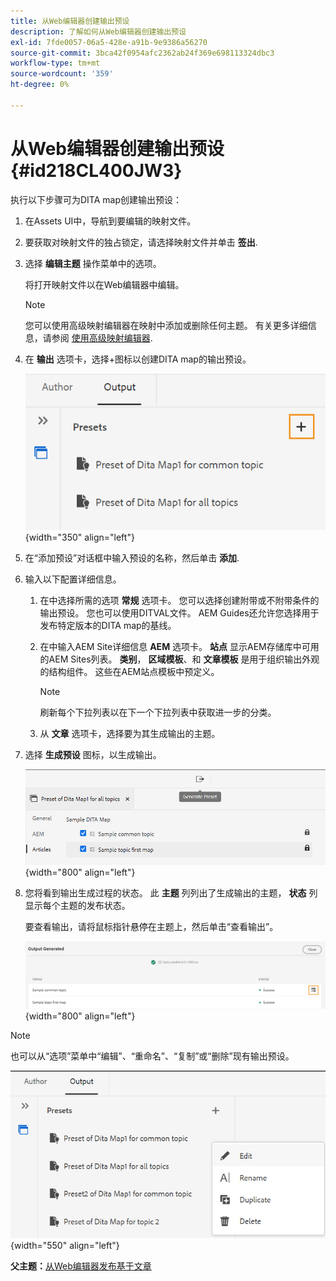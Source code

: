 ```yaml
---
title: 从Web编辑器创建输出预设
description: 了解如何从Web编辑器创建输出预设
exl-id: 7fde0057-06a5-428e-a91b-9e9386a56270
source-git-commit: 3bca42f0954afc2362ab24f369e698113324dbc3
workflow-type: tm+mt
source-wordcount: '359'
ht-degree: 0%

---
```


# 从Web编辑器创建输出预设 {#id218CL400JW3}

执行以下步骤可为DITA map创建输出预设：

1. 在Assets UI中，导航到要编辑的映射文件。

1. 要获取对映射文件的独占锁定，请选择映射文件并单击 **签出**.

1. 选择 **编辑主题** 操作菜单中的选项。

   将打开映射文件以在Web编辑器中编辑。

   >[!NOTE]
   >
   > 您可以使用高级映射编辑器在映射中添加或删除任何主题。 有关更多详细信息，请参阅 [使用高级映射编辑器](map-editor-advanced-map-editor.md#).

1. 在 **输出** 选项卡，选择+图标以创建DITA map的输出预设。

   ![](images/output-tab-preset_cs.png){width="350" align="left"}

1. 在“添加预设”对话框中输入预设的名称，然后单击 **添加**.

1. 输入以下配置详细信息。

   1. 在中选择所需的选项 **常规** 选项卡。 您可以选择创建附带或不附带条件的输出预设。 您也可以使用DITVAL文件。 AEM Guides还允许您选择用于发布特定版本的DITA map的基线。
   1. 在中输入AEM Site详细信息 **AEM** 选项卡。 **站点** 显示AEM存储库中可用的AEM Sites列表。 **类别**， **区域模板**、和 **文章模板** 是用于组织输出外观的结构组件。 这些在AEM站点模板中预定义。

      >[!NOTE]
      >
      > 刷新每个下拉列表以在下一个下拉列表中获取进一步的分类。

   1. 从 **文章** 选项卡，选择要为其生成输出的主题。
1. 选择 **生成预设** 图标，以生成输出。

   ![](images/add-preset-articles-tab_cs.png){width="800" align="left"}

1. 您将看到输出生成过程的状态。 此 **主题** 列列出了生成输出的主题， **状态** 列显示每个主题的发布状态。

   要查看输出，请将鼠标指针悬停在主题上，然后单击“查看输出”。

   ![](images/add-preset-output-generated_cs.png){width="800" align="left"}


>[!NOTE]
>
> 也可以从“选项”菜单中“编辑”、“重命名”、“复制”或“删除”现有输出预设。

![](images/edit-preset_cs.png){width="550" align="left"}

**父主题：**[&#x200B;从Web编辑器发布基于文章](web-editor-article-publishing.md)
